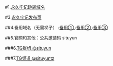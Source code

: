 #1.[永久牢记跳转域名](https://situcloud.tk)  

#3.[永久牢记发布页](https://github.com/adyymorer/longsitu/edit/master/situyun.html)

##4.备用域名（无需梯子）
:[备用① ](https://situcloud.xyz)
:[备用② ](https://situyun.tk)
:[备用③ ](https://longsitu.yk)

##5.官网和其他：公共邀请码 situyun 

###6.[TG群组 @situyun ](https://t.me/situyun) 

###7.[TG频道 @situyuntz ](https://t.me/situyuntz) 
